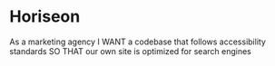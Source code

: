 # Horiseon
As a marketing agency
I WANT a codebase that follows accessibility standards
SO THAT our own site is optimized for search engines
